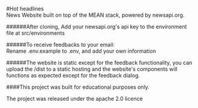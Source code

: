 #Hot headlines  
News Website built on top of the MEAN stack, powered by newsapi.org.    

######After cloning, Add your newsapi.org's api key to the environment file at src/environments 

######To receive feedbacks to your email:   
Rename .env.example to .env, and add your own information 

######The website is static except for the feedback functionality, you can upload the /dist to a static hosting and the website's components will functions  as expected except for the feedback dialog.

####This project was built for educational purposes only.

The project was released under the apache 2.0 licence
